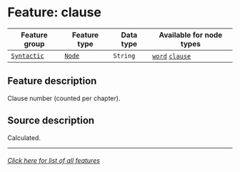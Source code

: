 # Feature: clause

Feature group | Feature type | Data type | Available for node types
---  | --- | --- | ---
[`Syntactic`](featuresbygroup.md#syntactic-features) | [`Node`](nodefeatures.md)  | `String` | [`word`](wordnodefeatures.md#readme)  [`clause`](clausenodefeatures.md#readme)

## Feature description

Clause number (counted per chapter).

## Source description

Calculated.

---
###### [Click here for list of all features](home.md#readme)

